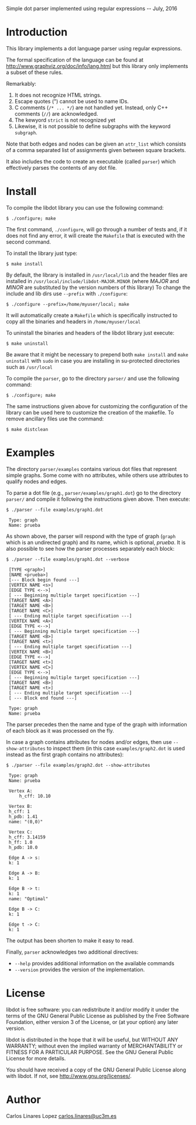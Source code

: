 Simple dot parser implemented using regular expressions -- July, 2016


# Introduction #

This library implements a dot language parser using regular
expressions.

The formal specification of the language can be found at
http://www.graphviz.org/doc/info/lang.html but this library only
implements a subset of these rules.

Remarkably:

1. It does not recognize HTML strings.
2. Escape quotes (\") cannot be used to name IDs.
3. C comments (`/* ... */`) are not handled yet. Instead, only C++
comments (`//`) are acknowledged.
4. The kewyord `strict` is not recognized yet
5. Likewise, it is not possible to define subgraphs with the keyword `subgraph`.

Note that both edges and nodes can be given an `attr_list` which
consists of a comma separated list of assignments given between square
brackets.

It also includes the code to create an executable (called `parser`)
which effectively parses the contents of any dot file.


# Install #

To compile the libdot library you can use the following command:

    $ ./configure; make

The first command, `./configure`, will go through a number of tests
and, if it does not find any error, it will create the `Makefile` that
is executed with the second command.

To install the library just type:

    $ make install

By default, the library is installed in `/usr/local/lib` and the
header files are installed in `/usr/local/include/libdot-MAJOR.MINOR`
(where *MAJOR* and *MINOR* are substituted by the version numbers of
this library) To change the include and lib dirs use `--prefix` with
`./configure`:

    $ ./configure --prefix=/home/myuser/local; make

It will automatically create a `Makefile` which is specifically
instructed to copy all the binaries and headers in
`/home/myuser/local`

To uninstall the binaries and headers of the libdot library just
execute:

    $ make uninstall

Be aware that it might be necessary to prepend both `make
install` and `make uninstall` with `sudo` in case you are installing
in su-protected directories such as `/usr/local`

To compile the `parser`, go to the directory `parser/` and use the
following command:

    $ ./configure; make

The same instructions given above for customizing the configuration of
the library can be used here to customize the creation of the
makefile. To remove ancillary files use the command:

    $ make distclean


# Examples #

The directory `parser/examples` contains various dot files that
represent simple graphs. Some come with no attributes, while others
use attributes to qualify nodes and edges.

To parse a dot file (e.g., `parser/examples/graph1.dot`) go to the
directory `parser/` and compile it following the instructions given
above. Then execute:

    $ ./parser --file examples/graph1.dot

     Type: graph
     Name: prueba

As shown above, the parser will respond with the type of graph
(`graph` which is an undirected graph) and its name, which is
optional, *prueba*. It is also possible to see how the parser
processes separately each block:

    $ ./parser --file examples/graph1.dot --verbose

     [TYPE <graph>]
     [NAME <prueba>]
     [--- Block begin found ---]
     [VERTEX NAME <s>]
     [EDGE TYPE <-->]
     [ --- Beginning multiple target specification ---]
     [TARGET NAME <A>]
     [TARGET NAME <B>]
     [TARGET NAME <C>]
     [ --- Ending multiple target specification ---]
     [VERTEX NAME <A>]
     [EDGE TYPE <-->]
     [ --- Beginning multiple target specification ---]
     [TARGET NAME <B>]
     [TARGET NAME <t>]
     [ --- Ending multiple target specification ---]
     [VERTEX NAME <B>]
     [EDGE TYPE <-->]
     [TARGET NAME <t>]
     [VERTEX NAME <C>]
     [EDGE TYPE <-->]
     [ --- Beginning multiple target specification ---]
     [TARGET NAME <B>]
     [TARGET NAME <t>]
     [ --- Ending multiple target specification ---]
     [ --- Block end found ---]

     Type: graph
     Name: prueba
    
The parser precedes then the name and type of the graph with
information of each block as it was processed on the fly.

In case a graph contains attributes for nodes and/or edges, then use
`--show-attributes` to inspect them (in this case
`examples/graph2.dot` is used instead as the first graph contains no
attributes):

    $ ./parser --file examples/graph2.dot --show-attributes

     Type: graph
     Name: prueba
    
     Vertex A:
    	 h_cff: 10.10

     Vertex B:
	 h_cff: 1
	 h_pdb: 1.41
	 name: "(0,0)"

     Vertex C:
	 h_cff: 3.14159
	 h_ff: 1.0
	 h_pdb: 10.0

     Edge A -> s:
	 k: 1

     Edge A -> B:
	 k: 1

     Edge B -> t:
	 k: 1
	 name: "Optimal"

     Edge B -> C:
	 k: 1

     Edge t -> C:
	 k: 1

The output has been shorten to make it easy to read.

Finally, `parser` acknowledges two additional directives:

* `--help` provides additional information on the available commands
* `--version` provides the version of the implementation.


# License #

libdot is free software: you can redistribute it and/or modify it
under the terms of the GNU General Public License as published by the
Free Software Foundation, either version 3 of the License, or (at your
option) any later version.

libdot is distributed in the hope that it will be useful, but
WITHOUT ANY WARRANTY; without even the implied warranty of
MERCHANTABILITY or FITNESS FOR A PARTICULAR PURPOSE.  See the GNU
General Public License for more details.

You should have received a copy of the GNU General Public License
along with libdot.  If not, see <http://www.gnu.org/licenses/>.


# Author #

Carlos Linares Lopez <carlos.linares@uc3m.es>

